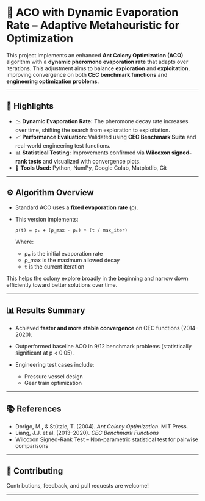 # 🐜 ACO with Dynamic Evaporation Rate – Adaptive Metaheuristic for Optimization

This project implements an enhanced **Ant Colony Optimization (ACO)** algorithm with a **dynamic pheromone evaporation rate** that adapts over iterations. This adjustment aims to balance **exploration** and **exploitation**, improving convergence on both **CEC benchmark functions** and **engineering optimization problems**.

---

## 🚀 Highlights

* 📉 **Dynamic Evaporation Rate:** The pheromone decay rate increases over time, shifting the search from exploration to exploitation.
* 📈 **Performance Evaluation:** Validated using **CEC Benchmark Suite** and real-world engineering test functions.
* 📊 **Statistical Testing:** Improvements confirmed via **Wilcoxon signed-rank tests** and visualized with convergence plots.
* 🧰 **Tools Used:** Python, NumPy, Google Colab, Matplotlib, Git

---

## ⚙️ Algorithm Overview

* Standard ACO uses a **fixed evaporation rate** (ρ).
* This version implements:

  ```
  ρ(t) = ρ₀ + (ρ_max - ρ₀) * (t / max_iter)
  ```

  Where:

  * ρ₀ is the initial evaporation rate
  * ρ\_max is the maximum allowed decay
  * `t` is the current iteration

This helps the colony explore broadly in the beginning and narrow down efficiently toward better solutions over time.

---

## 📊 Results Summary

* Achieved **faster and more stable convergence** on CEC functions (2014–2020).
* Outperformed baseline ACO in 9/12 benchmark problems (statistically significant at p < 0.05).
* Engineering test cases include:

  * Pressure vessel design
  * Gear train optimization

---

## 📚 References

* Dorigo, M., & Stützle, T. (2004). *Ant Colony Optimization*. MIT Press.
* Liang, J.J. et al. (2013–2020). *CEC Benchmark Functions*
* Wilcoxon Signed-Rank Test – Non-parametric statistical test for pairwise comparisons

---

## 🤝 Contributing

Contributions, feedback, and pull requests are welcome!

---



